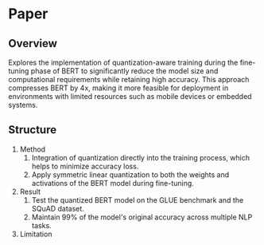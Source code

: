 # Paper

## Overview

Explores the implementation of quantization-aware training during the fine-tuning phase of BERT to significantly reduce the model size and computational requirements while retaining high accuracy. This approach compresses BERT by 4x, making it more feasible for deployment in environments with limited resources such as mobile devices or embedded systems.

## Structure

1. Method
   1. Integration of quantization directly into the training process, which helps to minimize accuracy loss.
   2. Apply symmetric linear quantization to both the weights and activations of the BERT model during fine-tuning.
2. Result
   1. Test the quantized BERT model on the GLUE benchmark and the SQuAD dataset.
   2. Maintain 99% of the model's original accuracy across multiple NLP tasks.
3. Limitation
